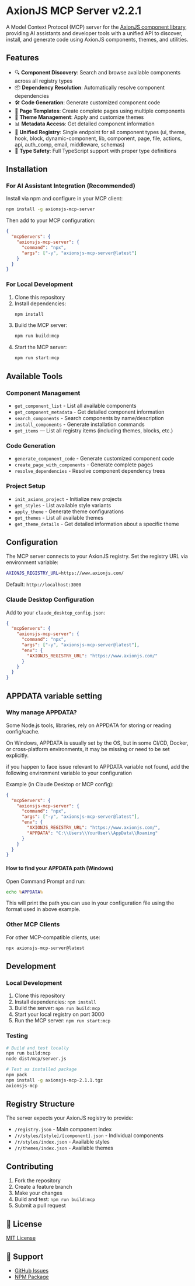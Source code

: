 # AxionJS MCP Server v2.2.1

A Model Context Protocol (MCP) server for the [AxionJS component library](https://www.axionjs.com), providing AI assistants and developer tools with a unified API to discover, install, and generate code using AxionJS components, themes, and utilities.

## Features

- 🔍 **Component Discovery**: Search and browse available components across all registry types
- 📦 **Dependency Resolution**: Automatically resolve component dependencies
- 🛠️ **Code Generation**: Generate customized component code
- 📄 **Page Templates**: Create complete pages using multiple components
- 🎨 **Theme Management**: Apply and customize themes
- 📊 **Metadata Access**: Get detailed component information
- 🔄 **Unified Registry**: Single endpoint for all component types (ui, theme, hook, block, dynamic-component, lib, component, page, file, actions, api, auth_comp, email, middleware, schemas)
- 🎯 **Type Safety**: Full TypeScript support with proper type definitions

## Installation

### For AI Assistant Integration (Recommended)

Install via npm and configure in your MCP client:

```bash
npm install -g axionsjs-mcp-server
```

Then add to your MCP configuration:

```json
{
  "mcpServers": {
    "axionsjs-mcp-server": {
      "command": "npx",
      "args": ["-y", "axionsjs-mcp-server@latest"]
    }
  }
}
```

### For Local Development

1. Clone this repository
2. Install dependencies:
   ```bash
   npm install
   ```
3. Build the MCP server:
   ```bash
   npm run build:mcp
   ```
4. Start the MCP server:
   ```bash
   npm run start:mcp
   ```

## Available Tools

### Component Management

- `get_component_list` - List all available components
- `get_component_metadata` - Get detailed component information
- `search_components` - Search components by name/description
- `install_components` - Generate installation commands
- `get_items` — List all registry items (including themes, blocks, etc.)

### Code Generation

- `generate_component_code` - Generate customized component code
- `create_page_with_components` - Generate complete pages
- `resolve_dependencies` - Resolve component dependency trees

### Project Setup

- `init_axions_project` - Initialize new projects
- `get_styles` - List available style variants
- `apply_theme` - Generate theme configurations
- `get_themes` - List all available themes
- `get_theme_details` - Get detailed information about a specific theme

## Configuration

The MCP server connects to your AxionJS registry. Set the registry URL via environment variable:

```bash
AXIONJS_REGISTRY_URL=https://www.axionjs.com/
```

Default: `http://localhost:3000`

### Claude Desktop Configuration

Add to your `claude_desktop_config.json`:

```json
{
  "mcpServers": {
    "axionsjs-mcp-server": {
      "command": "npx",
      "args": ["-y", "axionsjs-mcp-server@latest"],
      "env": {
        "AXIONJS_REGISTRY_URL": "https://www.axionjs.com/"
      }
    }
  }
}
```

## APPDATA variable setting

### Why manage APPDATA?

Some Node.js tools, libraries, rely on APPDATA for storing or reading config/cache.

On Windows, APPDATA is usually set by the OS, but in some CI/CD, Docker, or cross-platform environments, it may be missing or need to be set explicitly.

if you happen to face issue relevant to APPDATA variable not found, add the following environment variable to your configuration

Example (in Claude Desktop or MCP config):

```json
{
  "mcpServers": {
    "axionsjs-mcp-server": {
      "command": "npx",
      "args": ["-y", "axionsjs-mcp-server@latest"],
      "env": {
        "AXIONJS_REGISTRY_URL": "https://www.axionjs.com/",
        "APPDATA": "C:\\Users\\YourUser\\AppData\\Roaming"
      }
    }
  }
}
```

#### How to find your APPDATA path (Windows)

Open Command Prompt and run:

```cmd
echo %APPDATA%
```

This will print the path you can use in your configuration file using the format used in above example.

### Other MCP Clients

For other MCP-compatible clients, use:

```bash
npx axionsjs-mcp-server@latest
```

## Development

### Local Development

1. Clone this repository
2. Install dependencies: `npm install`
3. Build the server: `npm run build:mcp`
4. Start your local registry on port 3000
5. Run the MCP server: `npm run start:mcp`

### Testing

```bash
# Build and test locally
npm run build:mcp
node dist/mcp/server.js

# Test as installed package
npm pack
npm install -g axionsjs-mcp-2.1.1.tgz
axionsjs-mcp
```

## Registry Structure

The server expects your AxionJS registry to provide:

- `/registry.json` - Main component index
- `/r/styles/[style]/[component].json` - Individual components
- `/r/styles/index.json` - Available styles
- `/r/themes/index.json` - Available themes

## Contributing

1. Fork the repository
2. Create a feature branch
3. Make your changes
4. Build and test: `npm run build:mcp`
5. Submit a pull request

## 📄 License

[MIT License](LICENSE)

## 💬 Support

- [GitHub Issues](https://github.com/axionjs/axionsjs-mcp-server/issues)
- [NPM Package](https://www.npmjs.com/package/axionsjs-mcp-server)
